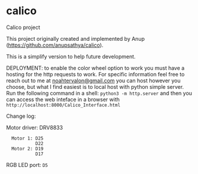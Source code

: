 # calico
Calico project

This project originally created and implemented by Anup (https://github.com/anupsathya/calico). 

This is a simplify version to help future development.

DEPLOYMENT:
  to enable the color wheel option to work you must have a hosting
  for the http requests to work. For specific information feel free to
  reach out to me at noahtervalon@gmail.com you can host however you choose, but what I find easiest is to local
  host with python simple server. Run the following command in a shell: ```python3 -m http.server```
  and then you can access the web inteface in a browser with
    ```http://localhost:8000/Calico_Interface.html```
  


Change log:

Motor driver: DRV8833
```
  Motor 1: D25
           D22
  Motor 2: D19
           D17
```
RGB LED port: ```D5```
